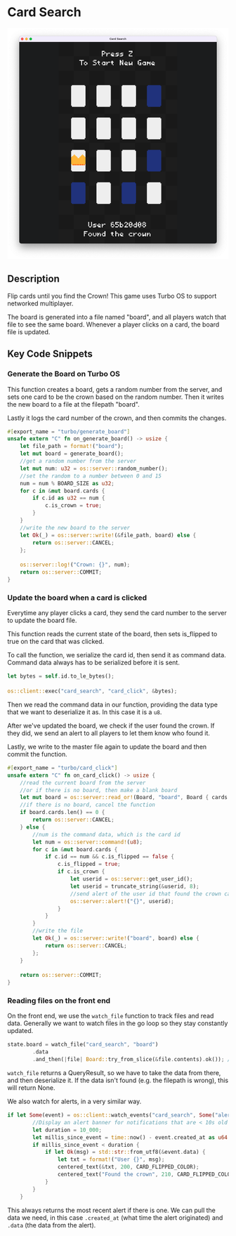 # Card Search

![screenshot](./card-search.png)

## Description

Flip cards until you find the Crown! This game uses Turbo OS to support networked multiplayer.

The board is generated into a file named "board", and all players watch that file to see the same board. Whenever a player clicks on a card, the board file is updated.
## Key Code Snippets

### Generate the Board on Turbo OS

This function creates a board, gets a random number from the server, and sets one card to be the crown based on the random number. Then it writes the new board to a file at the filepath "board".

Lastly it logs the card number of the crown, and then commits the changes.

```rust
#[export_name = "turbo/generate_board"]
unsafe extern "C" fn on_generate_board() -> usize {
    let file_path = format!("board");
    let mut board = generate_board();
    //get a random number from the server
    let mut num: u32 = os::server::random_number();
    //set the random to a number between 0 and 15
    num = num % BOARD_SIZE as u32;
    for c in &mut board.cards {
        if c.id as u32 == num {
            c.is_crown = true;
        }
    }
    //write the new board to the server
    let Ok(_) = os::server::write!(&file_path, board) else {
        return os::server::CANCEL;
    };

    os::server::log!("Crown: {}", num);
    return os::server::COMMIT;
}
```
### Update the board when a card is clicked

Everytime any player clicks a card, they send the card number to the server to update the board file.

This function reads the current state of the board, then sets is_flipped to true on the card that was clicked.

To call the function, we serialize the card id, then send it as command data. Command data always has to be serialized before it is sent.

```rust
let bytes = self.id.to_le_bytes();

os::client::exec("card_search", "card_click", &bytes);  
```

Then we read the command data in our function, providing the data type that we want to deserialize it as. In this case it is a `u8`.

After we've updated the board, we check if the user found the crown. If they did, we send an alert to all players to let them know who found it.

Lastly, we write to the master file again to update the board and then commit the function.

```rust
#[export_name = "turbo/card_click"]
unsafe extern "C" fn on_card_click() -> usize {
    //read the current board from the server
    //or if there is no board, then make a blank board
    let mut board = os::server::read_or!(Board, "board", Board { cards: Vec::new() });
    //if there is no board, cancel the function
    if board.cards.len() == 0 {
        return os::server::CANCEL;
    } else {
        //num is the command data, which is the card id
        let num = os::server::command!(u8);
        for c in &mut board.cards {
            if c.id == num && c.is_flipped == false {
                c.is_flipped = true;
                if c.is_crown {
                    let userid = os::server::get_user_id();
                    let userid = truncate_string(&userid, 8);
                    //send alert of the user id that found the crown card
                    os::server::alert!("{}", userid);
                }
            }
        }
        //write the file
        let Ok(_) = os::server::write!("board", board) else {
            return os::server::CANCEL;
        };
    }

    return os::server::COMMIT;
}
```

### Reading files on the front end

On the front end, we use the `watch_file` function to track files and read data. Generally we want to watch files in the go loop so they stay constantly updated.

```rust
state.board = watch_file("card_search", "board")
        .data
        .and_then(|file| Board::try_from_slice(&file.contents).ok()); //deserialize the board
```

`watch_file` returns a QueryResult, so we have to take the data from there, and then deserialize it. If the data isn't found (e.g. the filepath is wrong), this will return None.

We also watch for alerts, in a very similar way.

```rust
if let Some(event) = os::client::watch_events("card_search", Some("alert")).data {
        //Display an alert banner for notifications that are < 10s old
        let duration = 10_000;
        let millis_since_event = time::now() - event.created_at as u64 * 1000;
        if millis_since_event < duration {
            if let Ok(msg) = std::str::from_utf8(&event.data) {
                let txt = format!("User {}", msg);
                centered_text(&txt, 200, CARD_FLIPPED_COLOR);
                centered_text("Found the crown", 210, CARD_FLIPPED_COLOR);
            }
        }
    }
```

This always returns the most recent alert if there is one. We can pull the data we need, in this case `.created_at` (what time the alert originated) and `.data` (the data from the alert).